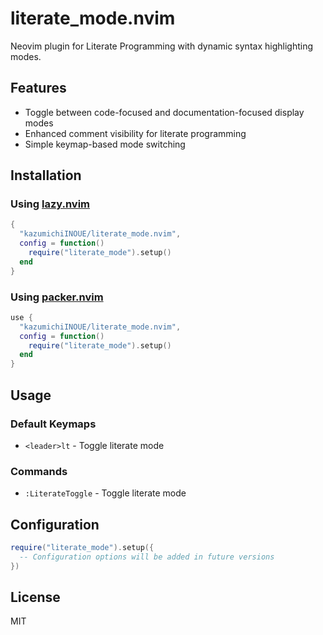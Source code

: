 # literate_mode.nvim

Neovim plugin for Literate Programming with dynamic syntax highlighting modes.

## Features

- Toggle between code-focused and documentation-focused display modes
- Enhanced comment visibility for literate programming
- Simple keymap-based mode switching

## Installation

### Using [lazy.nvim](https://github.com/folke/lazy.nvim)

```lua
{
  "kazumichiINOUE/literate_mode.nvim",
  config = function()
    require("literate_mode").setup()
  end
}
```

### Using [packer.nvim](https://github.com/wbthomason/packer.nvim)

```lua
use {
  "kazumichiINOUE/literate_mode.nvim",
  config = function()
    require("literate_mode").setup()
  end
}
```

## Usage

### Default Keymaps

- `<leader>lt` - Toggle literate mode

### Commands

- `:LiterateToggle` - Toggle literate mode

## Configuration

```lua
require("literate_mode").setup({
  -- Configuration options will be added in future versions
})
```

## License

MIT
